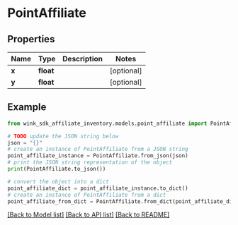 # PointAffiliate


## Properties

Name | Type | Description | Notes
------------ | ------------- | ------------- | -------------
**x** | **float** |  | [optional] 
**y** | **float** |  | [optional] 

## Example

```python
from wink_sdk_affiliate_inventory.models.point_affiliate import PointAffiliate

# TODO update the JSON string below
json = "{}"
# create an instance of PointAffiliate from a JSON string
point_affiliate_instance = PointAffiliate.from_json(json)
# print the JSON string representation of the object
print(PointAffiliate.to_json())

# convert the object into a dict
point_affiliate_dict = point_affiliate_instance.to_dict()
# create an instance of PointAffiliate from a dict
point_affiliate_from_dict = PointAffiliate.from_dict(point_affiliate_dict)
```
[[Back to Model list]](../README.md#documentation-for-models) [[Back to API list]](../README.md#documentation-for-api-endpoints) [[Back to README]](../README.md)


